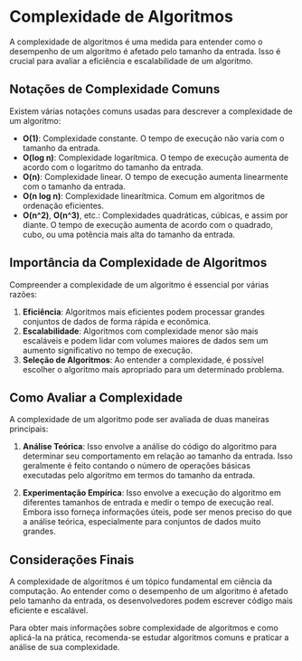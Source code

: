 # Complexidade de Algoritmos

A complexidade de algoritmos é uma medida para entender como o desempenho de um algoritmo é afetado pelo tamanho da entrada. Isso é crucial para avaliar a eficiência e escalabilidade de um algoritmo.

## Notações de Complexidade Comuns

Existem várias notações comuns usadas para descrever a complexidade de um algoritmo:

- **O(1)**: Complexidade constante. O tempo de execução não varia com o tamanho da entrada.
- **O(log n)**: Complexidade logarítmica. O tempo de execução aumenta de acordo com o logaritmo do tamanho da entrada.
- **O(n)**: Complexidade linear. O tempo de execução aumenta linearmente com o tamanho da entrada.
- **O(n log n)**: Complexidade linearítmica. Comum em algoritmos de ordenação eficientes.
- **O(n^2)**, **O(n^3)**, etc.: Complexidades quadráticas, cúbicas, e assim por diante. O tempo de execução aumenta de acordo com o quadrado, cubo, ou uma potência mais alta do tamanho da entrada.

## Importância da Complexidade de Algoritmos

Compreender a complexidade de um algoritmo é essencial por várias razões:

1. **Eficiência**: Algoritmos mais eficientes podem processar grandes conjuntos de dados de forma rápida e econômica.
2. **Escalabilidade**: Algoritmos com complexidade menor são mais escaláveis e podem lidar com volumes maiores de dados sem um aumento significativo no tempo de execução.
3. **Seleção de Algoritmos**: Ao entender a complexidade, é possível escolher o algoritmo mais apropriado para um determinado problema.

## Como Avaliar a Complexidade

A complexidade de um algoritmo pode ser avaliada de duas maneiras principais:

1. **Análise Teórica**: Isso envolve a análise do código do algoritmo para determinar seu comportamento em relação ao tamanho da entrada. Isso geralmente é feito contando o número de operações básicas executadas pelo algoritmo em termos do tamanho da entrada.

2. **Experimentação Empírica**: Isso envolve a execução do algoritmo em diferentes tamanhos de entrada e medir o tempo de execução real. Embora isso forneça informações úteis, pode ser menos preciso do que a análise teórica, especialmente para conjuntos de dados muito grandes.

## Considerações Finais

A complexidade de algoritmos é um tópico fundamental em ciência da computação. Ao entender como o desempenho de um algoritmo é afetado pelo tamanho da entrada, os desenvolvedores podem escrever código mais eficiente e escalável.

Para obter mais informações sobre complexidade de algoritmos e como aplicá-la na prática, recomenda-se estudar algoritmos comuns e praticar a análise de sua complexidade.
